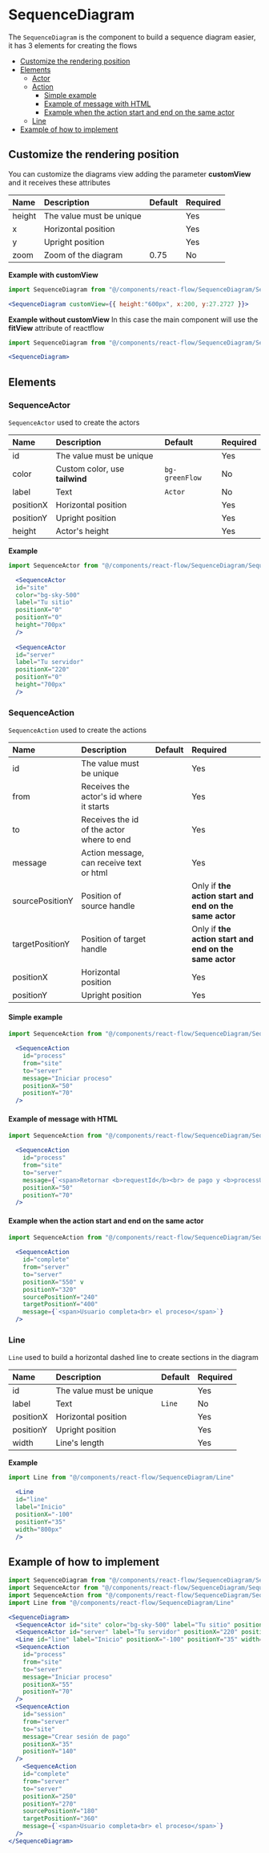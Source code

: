 # SequenceDiagram

The `SequenceDiagram` is the component to build a sequence diagram easier, it has 3 elements for creating the flows

- [Customize the rendering position](#customize-the-rendering-position)
- [Elements](#elements)
  - [Actor](#sequenceactor)
  - [Action](#sequenceaction)
    - [Simple example](#simple-example)
    - [Example of message with HTML](#example-of-message-with-html)
    - [Example when the action start and end on the same actor](#example-when-the-action-start-and-end-on-the-same-actor)
  - [Line](#line)
- [Example of how to implement](#example-of-how-to-implement)

## Customize the rendering position

You can customize the diagrams view adding the parameter **customView** and it receives these attributes 

| Name | Description | Default | Required|
| :--- | :--- | :--- | :--- |
| height | The value must be unique || Yes |
| x | Horizontal position || Yes |
| y | Upright position || Yes |
| zoom | Zoom of the diagram | 0.75 | No |

**Example with customView**
```jsx
import SequenceDiagram from "@/components/react-flow/SequenceDiagram/SequenceDiagram"

<SequenceDiagram customView={{ height:"600px", x:200, y:27.2727 }}>
```
**Example without customView**
In this case the main component will use the **fitView** attribute of reactflow

```jsx
import SequenceDiagram from "@/components/react-flow/SequenceDiagram/SequenceDiagram"

<SequenceDiagram>
```
## Elements

### SequenceActor

`SequenceActor` used to create the actors 

| Name | Description | Default | Required|
| :--- | :--- | :--- | :--- |
| id | The value must be unique || Yes |
| color       | Custom color, use **tailwind** | `bg-greenFlow` | No |
| label       | Text | `Actor` | No |
| positionX | Horizontal position || Yes |
| positionY | Upright position || Yes |
| height      | Actor's height || Yes |

**Example**
```jsx
import SequenceActor from "@/components/react-flow/SequenceDiagram/SequenceActor"

  <SequenceActor 
  id="site" 
  color="bg-sky-500" 
  label="Tu sitio" 
  positionX="0" 
  positionY="0" 
  height="700px" 
  />
  
  <SequenceActor 
  id="server" 
  label="Tu servidor" 
  positionX="220" 
  positionY="0" 
  height="700px" 
  />

```

### SequenceAction
`SequenceAction` used to create the actions

| Name | Description | Default | Required|
| :--- | :--- | :--- | :--- |
| id | The value must be unique || Yes |
| from | Receives the actor's id where it starts ||Yes |
| to | Receives the id of the actor where to end || Yes |
| message | Action message, can receive text or html || Yes |
| sourcePositionY | Position of source handle || Only if **the action start and end on the same actor** |
| targetPositionY | Position of target handle || Only if **the action start and end on the same actor**|
| positionX | Horizontal position || Yes |
| positionY | Upright position || Yes |

#### Simple example
```jsx
import SequenceAction from "@/components/react-flow/SequenceDiagram/SequenceAction"

  <SequenceAction 
    id="process"
    from="site" 
    to="server" 
    message="Iniciar proceso" 
    positionX="50" 
    positionY="70" 
  />
```

#### Example of message with HTML
```jsx
import SequenceAction from "@/components/react-flow/SequenceDiagram/SequenceAction"

  <SequenceAction 
    id="process"
    from="site" 
    to="server" 
    message={`<span>Retornar <b>requestId</b><br> de pago y <b>processUrl</b></span>`} 
    positionX="50" 
    positionY="70" 
  />
```

#### Example when the action start and end on the same actor

```jsx
import SequenceAction from "@/components/react-flow/SequenceDiagram/SequenceAction"

  <SequenceAction 
    id="complete"
    from="server" 
    to="server"
    positionX="550" v
    positionY="320" 
    sourcePositionY="240"
    targetPositionY="400"
    message={`<span>Usuario completa<br> el proceso</span>`} 
  />
```

### Line

`Line` used to build a horizontal dashed line to create sections in the diagram

| Name | Description | Default | Required|
| :--- | :--- | :--- | :--- |
| id | The value must be unique || Yes |
| label       | Text | `Line` | No |
| positionX | Horizontal position || Yes |
| positionY | Upright position || Yes |
| width      | Line's length || Yes |

**Example**
```jsx
import Line from "@/components/react-flow/SequenceDiagram/Line"

  <Line 
  id="line" 
  label="Inicio" 
  positionX="-100" 
  positionY="35" 
  width="800px" 
  />
```
## Example of how to implement

```jsx
import SequenceDiagram from "@/components/react-flow/SequenceDiagram/SequenceDiagram"
import SequenceActor from "@/components/react-flow/SequenceDiagram/SequenceActor"
import SequenceAction from "@/components/react-flow/SequenceDiagram/SequenceAction"
import Line from "@/components/react-flow/SequenceDiagram/Line"

<SequenceDiagram> 
  <SequenceActor id="site" color="bg-sky-500" label="Tu sitio" positionX="0" positionY="0" height="400px" />
  <SequenceActor id="server" label="Tu servidor" positionX="220" positionY="0" height="400px" />
  <Line id="line" label="Inicio" positionX="-100" positionY="35" width="500px" />
  <SequenceAction 
    id="process"
    from="site" 
    to="server" 
    message="Iniciar proceso" 
    positionX="55" 
    positionY="70" 
  />
  <SequenceAction 
    id="session"  
    from="server" 
    to="site" 
    message="Crear sesión de pago" 
    positionX="35" 
    positionY="140" 
  />
    <SequenceAction 
    id="complete"
    from="server" 
    to="server"
    positionX="250" 
    positionY="270" 
    sourcePositionY="180"
    targetPositionY="360"
    message={`<span>Usuario completa<br> el proceso</span>`} 
  />
</SequenceDiagram>
```
